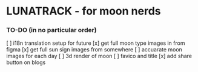 # LUNATRACK - for moon nerds

### TO-DO (in no particular order)
[ ] i18n translation setup for future
[x] get full moon type images in from figma
[x] get full sun sign images from somewhere
[ ] accuarate moon images for each day
[ ] 3d render of moon
[ ] favico and title
[x] add share button on blogs